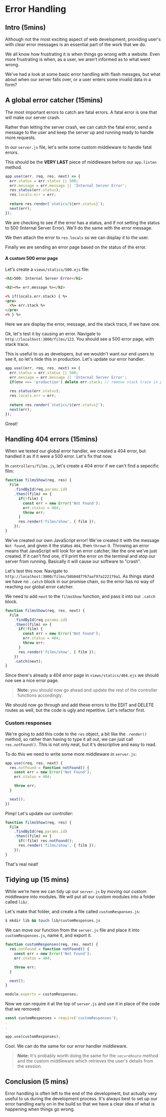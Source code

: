 # Error Handling

## Intro (5mins)

Although not the most exciting aspect of web development, providing user's with clear error messages is an essential part of the work that we do.

We all know how frustrating it is when things go wrong with a website. Even more frustrating is when, as a user, we aren't informed as to what went wrong.

We've had a look at some basic error handling with flash messges, but what about when our server falls over, or a user enters some invalid data in a form?

## A global error catcher (15mins)

The most important errors to catch are fatal errors. A fatal error is one that will make our server crash.

Rather than letting the server crash, we can catch the fatal error, send a message to the user and keep the server up and running ready to handle more requests.

In our `server.js` file, let's write some custom middleware to handle fatal errors.

This should be the **VERY LAST** piece of middleware before our `app.listen` method.

```js
app.use((err, req, res, next) => {
  err.status = err.status || 500;
  err.message = err.message || 'Internal Server Error';
  res.status(err.status);
  res.locals.err = err;
  
  return res.render(`statics/${err.status}`);
  next(err);
});
```

We are checking to see if the error has a status, and if not setting the status to 500 (Internal Server Error). We'll do the same with the error message.

We then attach the error to `res.locals` so we can display it to the user.

Finally we are sending an error page based on the status of the error.

#### A custom 500 error page

Let's create a `views/statics/500.ejs` file:

```html
<h1>500: Internal Server Error</h1>

<h2><%= err.message %></h2>

<% if(locals.err.stack) { %>
<pre>
  <%= err.stack %>
</pre>
<% } %>
```

Here we are display the error, message, and the stack trace, if we have one.

Ok, let's test it by causing an error. Navigate to `http://localhost:3000/films/123`. You should see a 500 error page, with stack trace.

This is useful to us as developers, but we wouldn't want our end users to see it, so let's hide this in production. Let's update our error handler.

```js
app.use((err, req, res, next) => {
  err.status = err.status || 500;
  err.message = err.message || 'Internal Server Error';
  if(env === 'production') delete err.stack; // remove stack trace in production
  
  res.status(err.status);
  res.locals.err = err;
  
  return res.render(`statics/${err.status}`);
  next(err);
});
```

Great!

## Handling 404 errors (15mins)

When we tested our global error handler, we created a 404 error, but handled it as if it were a 500 error. Let's fix that now.

In `controllers/films.js`, let's create a 404 error if we can't find a sepecific film:

```js
function filmsShow(req, res) {
  Film
    .findById(req.params.id)
    .then((film) => {
      if(!film) {
        const err = new Error('Not Found');
        err.status = 404;
        throw err;
      }
      res.render('films/show', { film });
    });
}
```

We've created our own JavaScript error! We've created it with the message `Not found`, and given it the status `404`, then `thrown` it. Throwing an error means that JavaScript will look for an error catcher, like the one we've just created. If it can't find one, it'll print the error on the terminal and stop our server from running. Basically it will cause our software to "crash".

Let's test this now. Navigate to `http://localhost:3000/films/58b0487767aaf97a222179a1`. As things stand we have no `.catch` block in our promise chain, so the error has no way of reaching our global error catcher.

We need to add `next` to the `filmsShow` function, and pass it into our `.catch` block.

```js
function filmsShow(req, res, next) {
  Film
    .findById(req.params.id)
    .then((film) => {
      if(!film) {
        const err = new Error('Not Found');
        err.status = 404;
        throw err;
      }
      res.render('films/show', { film });
    })
    .catch(next);
}
```

Since there's already a 404 error page in `views/statics/404.ejs` we should noe see a nice error page.

>**Note:** you should now go ahead and update the rest of the controller functions accordingly.

We should now go through and add these errors to the EDIT and DELETE routes as well, but the code is ugly and repetitive. Let's refactor first.

### Custom responses

We're going to add this code to the `res` object, a bit like the `.render()` method, so rather than having to type it all out, we can just call `res.notFound()`. This is not only neat, but it's descriptive and easy to read.

To do this we need to write some more middleware in `server.js`:

```js
app.use((req, res, next) {
  res.notFound = function notFound() {
    const err = new Error('Not Found');
    err.status = 404;

    throw err;
  }

  next();
})
```

Pimp! Let's update our controller:

```js
function filmsShow(req, res) {
  Film
    .findById(req.params.id)
    .then((film) => {
      if(!film) res.notFound();
      res.render('films/show', { film });
    });
}
```

That's real neat!

## Tidying up (15 mins)

While we're here we can tidy up our `server.js` by moving our custom middleware into modules. We will put all our custom modules into a folder called `lib/`.

Let's make that folder, and create a file called `customResponses.js`:

```sh
$ mkdir lib && touch lib/customResponses.js
```

We can move our function from the `server.js` file and place it into `customResponses.js`, name it, and export it.

```js
function customResponses(req, res, next) {
  res.notFound = function notFound() {
    const err = new Error('Not Found');
    err.status = 404;

    throw err;
  }

  next();
}

module.exports = customResponses;
```

Now we can require it at the top of `server.js` and use it in place of the code that we removed:

```js
const customResponses = require('customResponses');
.
.
.
app.use(customResponses);
```

Cool. We can do the same for our error handler middleware.

>**Note:** It's probably worth doing the same for the `secureRoute` method and the custom middleware which retrieves the user's details from the session.

## Conclusion (5 mins)

Error handling is often left to the end of the development, but actually very useful to us during the development process. It's always best to set up our error handling early on in the build so that we have a clear idea of what is happening when things go wrong.

